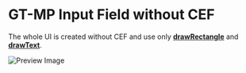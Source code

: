 GT-MP Input Field without CEF
==============================

The whole UI is created without CEF and use only **[drawRectangle](https://wiki.gt-mp.net/index.php?title=DrawRectangle)** and **[drawText](https://wiki.gt-mp.net/index.php?title=DrawText)**.

![Preview Image](http://puu.sh/xJl4I/a4dd73bb61.jpg)
